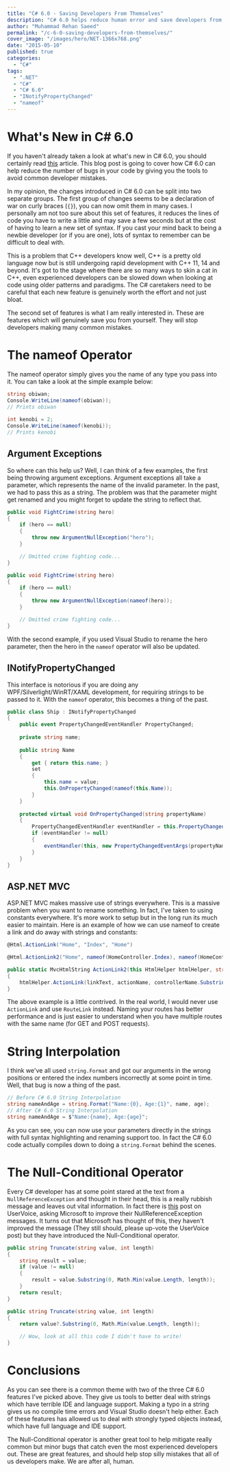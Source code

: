 ```yaml
---
title: "C# 6.0 - Saving Developers From Themselves"
description: "C# 6.0 helps reduce human error and save developers from themselves using the nameof operator, string interpolation and the null-conditional operator."
author: "Muhammad Rehan Saeed"
permalink: "/c-6-0-saving-developers-from-themselves/"
cover_image: "/images/hero/NET-1366x768.png"
date: "2015-05-10"
published: true
categories:
  - "C#"
tags:
  - ".NET"
  - "C#"
  - "C# 6.0"
  - "INotifyPropertyChanged"
  - "nameof"
---
```


# What's New in C# 6.0

If you haven't already taken a look at what's new in C# 6.0, you should certainly read [this](https://msdn.microsoft.com/en-us/magazine/dn802602.aspx) article. This blog post is going to cover how C# 6.0 can help reduce the number of bugs in your code by giving you the tools to avoid common developer mistakes.

In my opinion, the changes introduced in C# 6.0 can be split into two separate groups. The first group of changes seems to be a declaration of war on curly braces (`{}`), you can now omit them in many cases. I personally am not too sure about this set of features, it reduces the lines of code you have to write a little and may save a few seconds but at the cost of having to learn a new set of syntax. If you cast your mind back to being a newbie developer (or if you are one), lots of syntax to remember can be difficult to deal with.

This is a problem that C++ developers know well, C++ is a pretty old language now but is still undergoing rapid development with C++ 11, 14 and beyond. It's got to the stage where there are so many ways to skin a cat in C++, even experienced developers can be slowed down when looking at code using older patterns and paradigms. The C# caretakers need to be careful that each new feature is genuinely worth the effort and not just bloat.

The second set of features is what I am really interested in. These are features which will genuinely save you from yourself. They will stop developers making many common mistakes.

# The nameof Operator

The nameof operator simply gives you the name of any type you pass into it. You can take a look at the simple example below:

```cs
string obiwan;  
Console.WriteLine(nameof(obiwan));
// Prints obiwan
  
int kenobi = 2;
Console.WriteLine(nameof(kenobi));
// Prints kenobi
```

## Argument Exceptions

So where can this help us? Well, I can think of a few examples, the first being throwing argument exceptions. Argument exceptions all take a parameter, which represents the name of the invalid parameter. In the past, we had to pass this as a string. The problem was that the parameter might get renamed and you might forget to update the string to reflect that.

```cs
public void FightCrime(string hero)  
{
    if (hero == null)  
    {
        throw new ArgumentNullException("hero");
    }

    // Omitted crime fighting code...  
}
```

```cs
public void FightCrime(string hero)  
{
    if (hero == null)  
    {
        throw new ArgumentNullException(nameof(hero));
    }

    // Omitted crime fighting code...  
}
```

With the second example, if you used Visual Studio to rename the hero parameter, then the hero in the `nameof` operator will also be updated.

## INotifyPropertyChanged

This interface is notorious if you are doing any WPF/Silverlight/WinRT/XAML development, for requiring strings to be passed to it. With the `nameof` operator, this becomes a thing of the past.

```cs
public class Ship : INotifyPropertyChanged
{
    public event PropertyChangedEventHandler PropertyChanged;	
    
    private string name;
	
    public string Name
    {
        get { return this.name; }
        set
        {
            this.name = value;
            this.OnPropertyChanged(nameof(this.Name));
        }
    }
	
    protected virtual void OnPropertyChanged(string propertyName)
    {
        PropertyChangedEventHandler eventHandler = this.PropertyChanged;
        if (eventHandler != null)
        {
            eventHandler(this, new PropertyChangedEventArgs(propertyName));
        }
    }
}
```

## ASP.NET MVC

ASP.NET MVC makes massive use of strings everywhere. This is a massive problem when you want to rename something. In fact, I've taken to using constants everywhere. It's more work to setup but in the long run its much easier to maintain. Here is an example of how we can use nameof to create a link and do away with strings and constants:

```cs
@Html.ActionLink("Home", "Index", "Home")

@Html.ActionLink2("Home", nameof(HomeController.Index), nameof(HomeController))

public static MvcHtmlString ActionLink2(this HtmlHelper htmlHelper, string linkText, string actionName, string controllerName)
{
    htmlHelper.ActionLink(linkText, actionName, controllerName.Substring(0, controllerName.Length - 10));
}
```

The above example is a little contrived. In the real world, I would never use `ActionLink` and use `RouteLink` instead. Naming your routes has better performance and is just easier to understand when you have multiple routes with the same name (for GET and POST requests).

# String Interpolation

I think we've all used `string.Format` and got our arguments in the wrong positions or entered the index numbers incorrectly at some point in time. Well, that bug is now a thing of the past.

```cs
// Before C# 6.0 String Interpolation
string nameAndAge = string.Format("Name:{0}, Age:{1}", name, age);
// After C# 6.0 String Interpolation
string nameAndAge = $"Name:{name}, Age:{age}";
```

As you can see, you can now use your parameters directly in the strings with full syntax highlighting and renaming support too. In fact the C# 6.0 code actually compiles down to doing a `string.Format` behind the scenes.

# The Null-Conditional Operator

Every C# developer has at some point stared at the text from a `NullReferenceException` and thought in their head, this is a really rubbish message and leaves out vital information. In fact there is [this](https://visualstudio.uservoice.com/forums/121579-visual-studio/suggestions/2371587-better-nullpointerexception-error-message) post on UserVoice, asking Microsoft to improve their NullReferenceException messages. It turns out that Microsoft has thought of this, they haven't improved the message (They still should, please up-vote the UserVoice post) but they have introduced the Null-Conditional operator.

```cs
public string Truncate(string value, int length)
{
    string result = value;
    if (value != null)
    {
        result = value.Substring(0, Math.Min(value.Length, length));
    }
    return result;
}
```

```cs
public string Truncate(string value, int length)
{          
    return value?.Substring(0, Math.Min(value.Length, length));

    // Wow, look at all this code I didn't have to write!
}
```

# Conclusions

As you can see there is a common theme with two of the three C# 6.0 features I've picked above. They give us tools to better deal with strings which have terrible IDE and language support. Making a typo in a string gives us no compile time errors and Visual Studio doesn't help either. Each of these features has allowed us to deal with strongly typed objects instead, which have full language and IDE support.

The Null-Conditional operator is another great tool to help mitigate really common but minor bugs that catch even the most experienced developers out. These are great features, and should help stop silly mistakes that all of us developers make. We are after all, human.
